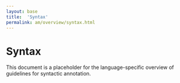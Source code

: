 ```yaml
---
layout: base
title:  'Syntax'
permalink: am/overview/syntax.html
---
```


# Syntax

This document is a placeholder for the language-specific overview of
guidelines for syntactic annotation.
